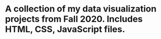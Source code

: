 # A collection of my data visualization projects from Fall 2020. Includes HTML, CSS, JavaScript files.
